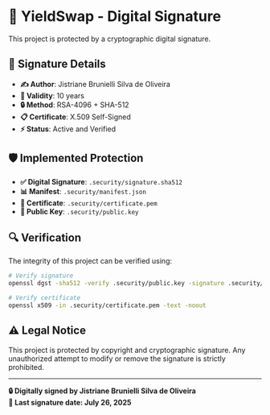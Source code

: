 # 🔐 YieldSwap - Digital Signature

This project is protected by a cryptographic digital signature.

## 📜 Signature Details

- **✍️ Author**: Jistriane Brunielli Silva de Oliveira
- **📅 Validity**: 10 years
- **🔒 Method**: RSA-4096 + SHA-512
- **📋 Certificate**: X.509 Self-Signed
- **⚡ Status**: Active and Verified

## 🛡️ Implemented Protection

- **✅ Digital Signature**: `.security/signature.sha512`
- **📊 Manifest**: `.security/manifest.json`
- **🔑 Certificate**: `.security/certificate.pem`
- **🔏 Public Key**: `.security/public.key`

## 🔍 Verification

The integrity of this project can be verified using:

```bash
# Verify signature
openssl dgst -sha512 -verify .security/public.key -signature .security/signature.sha512 .security/manifest.json

# Verify certificate
openssl x509 -in .security/certificate.pem -text -noout
```

## ⚠️ Legal Notice

This project is protected by copyright and cryptographic signature. Any unauthorized attempt to modify or remove the signature is strictly prohibited.

---

**🔒 Digitally signed by Jistriane Brunielli Silva de Oliveira**  
**📅 Last signature date: July 26, 2025** 